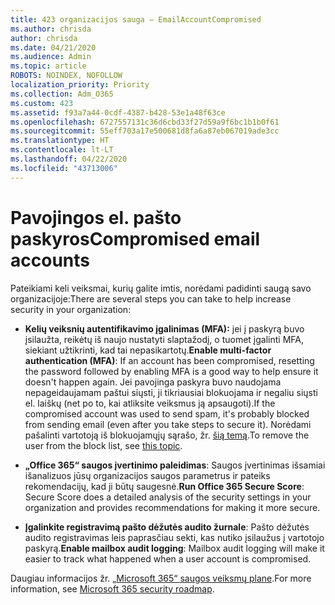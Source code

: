 ```yaml
---
title: 423 organizacijos sauga – EmailAccountCompromised
ms.author: chrisda
author: chrisda
ms.date: 04/21/2020
ms.audience: Admin
ms.topic: article
ROBOTS: NOINDEX, NOFOLLOW
localization_priority: Priority
ms.collection: Adm_O365
ms.custom: 423
ms.assetid: f93a7a44-0cdf-4387-b428-53e1a48f63ce
ms.openlocfilehash: 6727557131c36d6cbd33f27d59a9f6bc1b1b0f61
ms.sourcegitcommit: 55eff703a17e500681d8fa6a87eb067019ade3cc
ms.translationtype: HT
ms.contentlocale: lt-LT
ms.lasthandoff: 04/22/2020
ms.locfileid: "43713006"
---
```

# <a name="compromised-email-accounts"></a><span data-ttu-id="ac1e5-102">Pavojingos el. pašto paskyros</span><span class="sxs-lookup"><span data-stu-id="ac1e5-102">Compromised email accounts</span></span>

<span data-ttu-id="ac1e5-103">Pateikiami keli veiksmai, kurių galite imtis, norėdami padidinti saugą savo organizacijoje:</span><span class="sxs-lookup"><span data-stu-id="ac1e5-103">There are several steps you can take to help increase security in your organization:</span></span>

- <span data-ttu-id="ac1e5-104">**Kelių veiksnių autentifikavimo įgalinimas (MFA):** jei į paskyrą buvo įsilaužta, reikėtų iš naujo nustatyti slaptažodį, o tuomet įgalinti MFA, siekiant užtikrinti, kad tai nepasikartotų.</span><span class="sxs-lookup"><span data-stu-id="ac1e5-104">**Enable multi-factor authentication (MFA)**: If an account has been compromised, resetting the password followed by enabling MFA is a good way to help ensure it doesn't happen again.</span></span> <span data-ttu-id="ac1e5-105">Jei pavojinga paskyra buvo naudojama nepageidaujamam paštui siųsti, ji tikriausiai blokuojama ir negaliu siųsti el. laiškų (net po to, kai atliksite veiksmus ją apsaugoti).</span><span class="sxs-lookup"><span data-stu-id="ac1e5-105">If the compromised account was used to send spam, it's probably blocked from sending email (even after you take steps to secure it).</span></span> <span data-ttu-id="ac1e5-106">Norėdami pašalinti vartotoją iš blokuojamųjų sąrašo, žr. [šią temą](https://technet.microsoft.com/library/ms.exch.eac.actioncenter.aspx).</span><span class="sxs-lookup"><span data-stu-id="ac1e5-106">To remove the user from the block list, see [this topic](https://technet.microsoft.com/library/ms.exch.eac.actioncenter.aspx).</span></span>

- <span data-ttu-id="ac1e5-107">**„Office 365“ saugos įvertinimo paleidimas**: Saugos įvertinimas išsamiai išanalizuos jūsų organizacijos saugos parametrus ir pateiks rekomendacijų, kad ji būtų saugesnė.</span><span class="sxs-lookup"><span data-stu-id="ac1e5-107">**Run Office 365 Secure Score**: Secure Score does a detailed analysis of the security settings in your organization and provides recommendations for making it more secure.</span></span>

- <span data-ttu-id="ac1e5-108">**Įgalinkite registravimą pašto dėžutės audito žurnale**: Pašto dėžutės audito registravimas leis paprasčiau sekti, kas nutiko įsilaužus į vartotojo paskyrą.</span><span class="sxs-lookup"><span data-stu-id="ac1e5-108">**Enable mailbox audit logging**: Mailbox audit logging will make it easier to track what happened when a user account is compromised.</span></span>

<span data-ttu-id="ac1e5-109">Daugiau informacijos žr. [„Microsoft 365“ saugos veiksmų plane](https://docs.microsoft.com/office365/securitycompliance/security-roadmap).</span><span class="sxs-lookup"><span data-stu-id="ac1e5-109">For more information, see [Microsoft 365 security roadmap](https://docs.microsoft.com/office365/securitycompliance/security-roadmap).</span></span>
